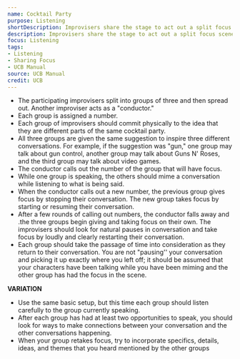 ```yaml
---
name: Cocktail Party
purpose: Listening
shortDescription: Improvisers share the stage to act out a split focus scene with the instructor conducting the focus and moving from one pair to another.
description: Improvisers share the stage to act out a split focus scene with the instructor conducting the focus and moving from one pair to another. This encourages listening and extrapolation as players need to keep the conversation in going their heads, even while not in focus.
focus: Listening
tags:
- Listening
- Sharing Focus
- UCB Manual
source: UCB Manual
credit: UCB
---
```


- The participating improvisers split into groups of three and then spread out. Another improviser acts as a "conductor."
- Each group is assigned a number.
- Each group of improvisers should commit physically to the idea that they are different parts of the same cocktail party.
- All three groups are given the same suggestion to inspire three different conversations. For example, if the suggestion was "gun," one group may talk about gun control, another group may talk about Guns N' Roses, and the third group may talk about video games.
- The conductor calls out the number of the group that will have focus.
- While one group is speaking, the others should mime a conversation while listening to what is being said.
- When the conductor calls out a new number, the previous group gives focus by stopping their conversation. The new group takes focus by starting or resuming their conversation.
- After a few rounds of calling out numbers, the conductor falls away and .the three groups begin giving and taking focus on their own. The improvisers should look for natural pauses in conversation and take focus by loudly and clearly restarting their conversation.
- Each group should take the passage of time into consideration as they return to their conversation. You are not "pausing'' your conversation and picking it up exactly where you left off; it should be assumed that your characters have been talking while you have been miming and the other group has had the focus in the scene.

**VARIATION**

- Use the same basic setup, but this time each group should listen carefully to the group currently speaking.
- After each group has had at least two opportunities to speak, you should look for ways to make
  connections between your conversation and the other conversations happening.
- When your group retakes focus, try to incorporate specifics, details, ideas, and themes that you heard mentioned by the other groups
